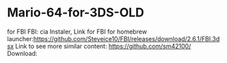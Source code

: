# Mario-64-for-3DS-OLD
for FBI
FBI: cia Instaler, Link for FBI for homebrew launcher:https://github.com/Steveice10/FBI/releases/download/2.6.1/FBI.3dsx
Link to see more similar content: https://github.com/sm42100/
Download: 
